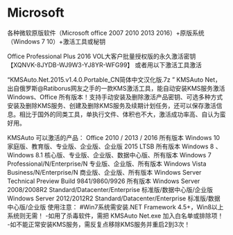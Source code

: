 # Microsoft
各种微软原版软件（Microsoft office 2007 2010 2013 2016）+原版系统（Windows 7 10）+激活工具或秘钥

Office Professional Plus 2016 VOL大客户批量授权版的永久激活密钥 【XQNVK-8JYDB-WJ9W3-YJ8YR-WFG99】
或者用以下激活工具激活


“KMSAuto.Net.2015.v1.4.0.Portable_CN简体中文汉化版.7z ” 
KMSAuto Net，出自俄罗斯@Ratiborus网友之手的一款KMS激活工具，能自动安装KMS服务激活Windows、Office 所有版本！支持手动安装及删除激活产品密钥、可选多种方式安装及删除KMS服务、创建及删除KMS服务及续期计划任务，还可以保存激活信息。相比于国外的同类工具，单执行文件、体积也不大，激活成功率高、自认为蛮好用。

KMSAuto 可以激活的产品：
Office 2010 / 2013 / 2016 所有版本
Windows 10  家庭版、教育版、专业版、企业版、企业版 2015 LTSB 所有版本
Windows 8 、Windows 8.1 核心版、专业版、企业版、数据中心版、所有版本
Windows 7 Professional/N/Enterprise/N 专业版、企业版、所有版本
Windows Vista Business/N/Enterprise/N 商业版、企业版、所有版本
Windows Server Technical Preview Build 9841/9860/9926 所有版本
Windows Server 2008/2008R2 Standard/Datacenter/Enterprise 标准版/数据中心版/企业版
Windows Server 2012/2012R2 Standard/Datacenter/Enterprise 标准版/数据中心版/企业版
使用注意：
#Win7系统需安装.NET Framework 4.5+，Win8以上系统则无需！
-如用了杀毒软件，需把  KMSAuto Net.exe 加入白名单或排除项！
-如不能正常安装KMS服务，需反复点移除KMS服务并重启2到3次！
